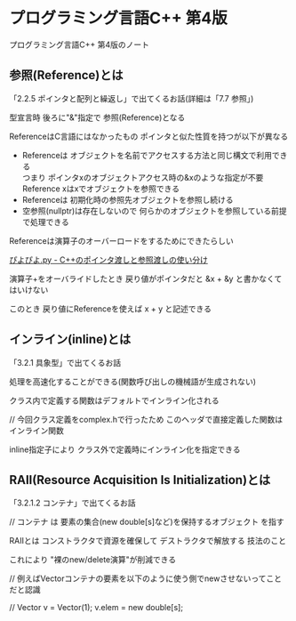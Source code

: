 # プログラミング言語C++ 第4版

プログラミング言語C++ 第4版のノート



## 参照(Reference)とは

「2.2.5 ポインタと配列と繰返し」で出てくるお話(詳細は「7.7 参照」)  



型宣言時 後ろに"&"指定で 参照(Reference)となる  

ReferenceはC言語にはなかったもの ポインタと似た性質を持つが以下が異なる  

- Referenceは オブジェクトを名前でアクセスする方法と同じ構文で利用できる  
  つまり ポインタxのオブジェクトアクセス時の&xのような指定が不要  
  Reference xはxでオブジェクトを参照できる  
- Referenceは 初期化時の参照先オブジェクトを参照し続ける  
- 空参照(nullptr)は存在しないので 何らかのオブジェクトを参照している前提で処理できる  

Referenceは演算子のオーバーロードをするためにできたらしい  

[ぴよぴよ.py - C++のポインタ渡しと参照渡しの使い分け](http://cocodrips.hateblo.jp/entry/2015/12/08/221722)  

演算子+をオーバライドしたとき 戻り値がポインタだと &x + &y と書かなくてはいけない  

このとき 戻り値にReferenceを使えば x + y と記述できる  



## インライン(inline)とは

「3.2.1 具象型」で出てくるお話  



処理を高速化することができる(関数呼び出しの機械語が生成されない)  

クラス内で定義する関数はデフォルトでインライン化される  

// 今回クラス定義をcomplex.hで行ったため このヘッダで直接定義した関数はインライン関数  

inline指定子により クラス外で定義時にインライン化を指定できる  



## RAII(Resource Acquisition Is Initialization)とは

「3.2.1.2 コンテナ」で出てくるお話  

// コンテナ は 要素の集合(new double[s]など)を保持するオブジェクト を指す  



RAIIとは コンストラクタで資源を確保して デストラクタで解放する 技法のこと  

これにより "裸のnew/delete演算"が削減できる  

// 例えばVectorコンテナの要素を以下のように使う側でnewさせないってことだと認識  

// Vector v = Vector(1); v.elem = new double[s];  



